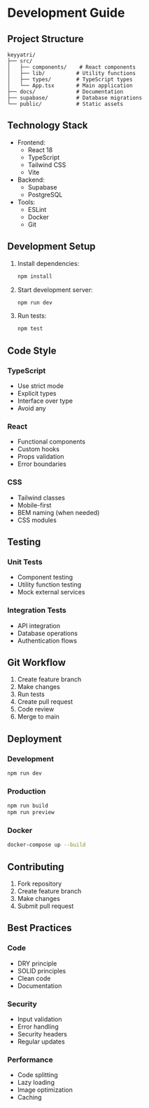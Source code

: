 # Development Guide

## Project Structure

```
keyyatri/
├── src/
│   ├── components/    # React components
│   ├── lib/          # Utility functions
│   ├── types/        # TypeScript types
│   └── App.tsx       # Main application
├── docs/             # Documentation
├── supabase/         # Database migrations
└── public/           # Static assets
```

## Technology Stack

- Frontend:
  - React 18
  - TypeScript
  - Tailwind CSS
  - Vite
- Backend:
  - Supabase
  - PostgreSQL
- Tools:
  - ESLint
  - Docker
  - Git

## Development Setup

1. Install dependencies:
   ```bash
   npm install
   ```

2. Start development server:
   ```bash
   npm run dev
   ```

3. Run tests:
   ```bash
   npm test
   ```

## Code Style

### TypeScript
- Use strict mode
- Explicit types
- Interface over type
- Avoid any

### React
- Functional components
- Custom hooks
- Props validation
- Error boundaries

### CSS
- Tailwind classes
- Mobile-first
- BEM naming (when needed)
- CSS modules

## Testing

### Unit Tests
- Component testing
- Utility function testing
- Mock external services

### Integration Tests
- API integration
- Database operations
- Authentication flows

## Git Workflow

1. Create feature branch
2. Make changes
3. Run tests
4. Create pull request
5. Code review
6. Merge to main

## Deployment

### Development
```bash
npm run dev
```

### Production
```bash
npm run build
npm run preview
```

### Docker
```bash
docker-compose up --build
```

## Contributing

1. Fork repository
2. Create feature branch
3. Make changes
4. Submit pull request

## Best Practices

### Code
- DRY principle
- SOLID principles
- Clean code
- Documentation

### Security
- Input validation
- Error handling
- Security headers
- Regular updates

### Performance
- Code splitting
- Lazy loading
- Image optimization
- Caching